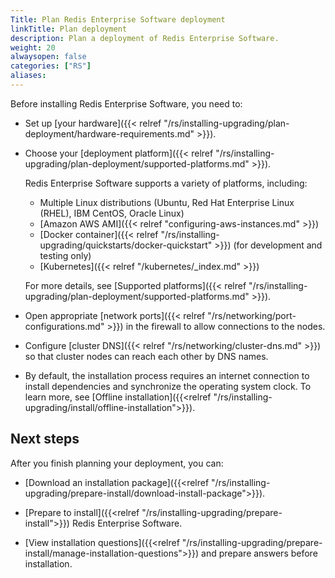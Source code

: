 ```yaml
---
Title: Plan Redis Enterprise Software deployment
linkTitle: Plan deployment
description: Plan a deployment of Redis Enterprise Software.
weight: 20
alwaysopen: false
categories: ["RS"]
aliases: 
---
```


Before installing Redis Enterprise Software, you need to:

- Set up [your hardware]({{< relref "/rs/installing-upgrading/plan-deployment/hardware-requirements.md" >}}).

- Choose your [deployment platform]({{< relref "/rs/installing-upgrading/plan-deployment/supported-platforms.md" >}}).

    Redis Enterprise Software supports a variety of platforms, including:

    - Multiple Linux distributions (Ubuntu, Red Hat Enterprise Linux (RHEL), IBM CentOS, Oracle Linux)
    - [Amazon AWS AMI]({{< relref "configuring-aws-instances.md" >}})
    - [Docker container]({{< relref "/rs/installing-upgrading/quickstarts/docker-quickstart" >}}) (for development and testing only)
    - [Kubernetes]({{< relref "/kubernetes/_index.md" >}})

    For more details, see [Supported platforms]({{< relref "/rs/installing-upgrading/plan-deployment/supported-platforms.md" >}}).

- Open appropriate [network ports]({{< relref "/rs/networking/port-configurations.md" >}}) in the firewall to allow connections to the nodes.

- Configure [cluster DNS]({{< relref "/rs/networking/cluster-dns.md" >}}) so that cluster nodes can reach each other by DNS names.
- By default, the installation process requires an internet connection to install dependencies and synchronize the operating system clock. To learn more, see [Offline installation]({{<relref "/rs/installing-upgrading/install/offline-installation">}}).

## Next steps

After you finish planning your deployment, you can:

- [Download an installation package]({{<relref "/rs/installing-upgrading/prepare-install/download-install-package">}}).

- [Prepare to install]({{<relref "/rs/installing-upgrading/prepare-install">}}) Redis Enterprise Software.

- [View installation questions]({{<relref "/rs/installing-upgrading/prepare-install/manage-installation-questions">}}) and prepare answers before installation.
